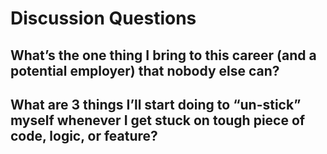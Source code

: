 # Discussion Questions

## What’s the one thing I bring to this career (and a potential employer) that nobody else can?



## What are 3 things I’ll start doing to “un-stick” myself whenever I get stuck on tough piece of code, logic, or feature?